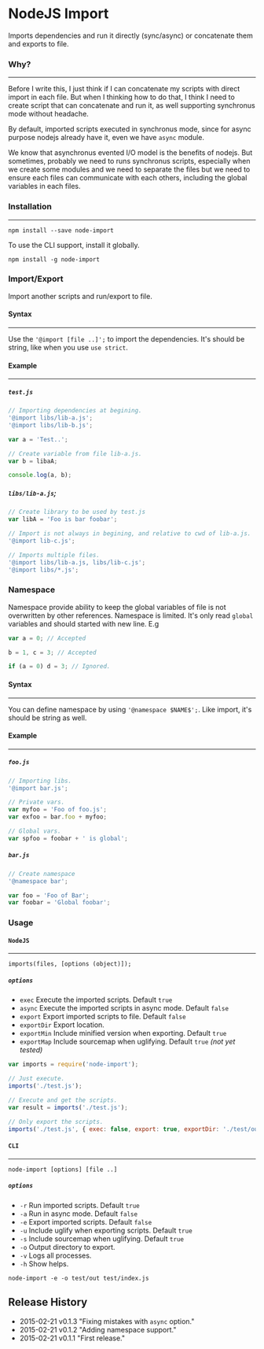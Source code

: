 NodeJS Import
===========
Imports dependencies and run it directly (sync/async) or concatenate them and exports to file.

### **Why?**
***

Before I write this, I just think if I can concatenate my scripts with direct import in each file.
But when I thinking how to do that, I think I need to create script that can concatenate and run it,
as well supporting synchronus mode without headache.

By default, imported scripts executed in synchronus mode, since for async purpose nodejs already have it,
even we have `async` module.

We know that asynchronus evented I/O model is the benefits of nodejs. But sometimes, probably we need to runs
synchronus scripts, especially when we create some modules and we need to separate the files but we need
to ensure each files can communicate with each others, including the global variables in each files.

### **Installation**
***

```
npm install --save node-import
```

To use the CLI support, install it globally.
```
npm install -g node-import
```

### **Import/Export**
Import another scripts and run/export to file.

#### **Syntax**
***

Use the `'@import [file ..]';` to import the dependencies. It's should be string, like when you use `use strict`.

#### **Example**
***

##### `test.js`
```js
// Importing dependencies at begining.
'@import libs/lib-a.js';
'@import libs/lib-b.js';

var a = 'Test..';

// Create variable from file lib-a.js.
var b = libaA;

console.log(a, b);
```

##### `libs/lib-a.js`;
```js
// Create library to be used by test.js
var libA = 'Foo is bar foobar';

// Import is not always in begining, and relative to cwd of lib-a.js.
'@import lib-c.js';

// Imports multiple files.
'@import libs/lib-a.js, libs/lib-c.js';
'@import libs/*.js';
```

### **Namespace**
Namespace provide ability to keep the global variables of file is not overwritten by other references.
Namespace is limited. It's only read `global` variables and should started with new line. E.g

```js
var a = 0; // Accepted

b = 1, c = 3; // Accepted

if (a = 0) d = 3; // Ignored.
```

#### **Syntax**
***

You can define namespace by using `'@namespace $NAME$';`. Like import, it's should be string as well.

#### **Example**
***

##### `foo.js`
```js
// Importing libs.
'@import bar.js';

// Private vars.
var myfoo = 'Foo of foo.js';
var exfoo = bar.foo + myfoo;

// Global vars.
var spfoo = foobar + ' is global';
```

##### `bar.js`
```js
// Create namespace
'@namespace bar';

var foo = 'Foo of Bar';
var foobar = 'Global foobar';
```


### **Usage**
#### `NodeJS`
***

`imports(files, [options (object)]);`

##### `options`
- `exec` Execute the imported scripts. Default `true`
- `async` Execute the imported scripts in async mode. Default `false`
- `export` Export imported scripts to file. Default `false`
- `exportDir` Export location.
- `exportMin` Include minified version when exporting. Default `true`
- `exportMap` Include sourcemap when uglifying. Default `true` *(not yet tested)*

```js
var imports = require('node-import');

// Just execute.
imports('./test.js');

// Execute and get the scripts.
var result = imports('./test.js');

// Only export the scripts.
imports('./test.js', { exec: false, export: true, exportDir: './test/out' });
```

#### `CLI`
***

`node-import [options] [file ..]`

##### `options`
- `-r` Run imported scripts. Default `true`
- `-a` Run in async mode. Default `false`
- `-e` Export imported scripts. Default `false`
- `-u` Include uglify when exporting scripts. Default `true`
- `-s` Include sourcemap when uglifying. Default `true`
- `-o` Output directory to export.
- `-v` Logs all processes.
- `-h` Show helps.

```
node-import -e -o test/out test/index.js
```

## Release History
* 2015-02-21        v0.1.3      "Fixing mistakes with `async` option."
* 2015-02-21        v0.1.2      "Adding namespace support."
* 2015-02-21        v0.1.1      "First release."
